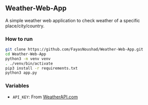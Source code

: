 ## Weather-Web-App
A simple weather web application to check weather of a specific place/city/country.

### How to run

```sh
git clone https://github.com/FayasNoushad/Weather-Web-App.git
cd Weather-Web-App
python3 -m venv venv
. ./venv/bin/activate
pip3 install -r requirements.txt
python3 app.py
```

### Variables

- `API_KEY`: From [WeatherAPI.com](https://www.weatherapi.com/my/)

